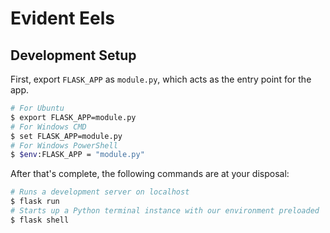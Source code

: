 # Evident Eels

## Development Setup

First, export `FLASK_APP` as `module.py`, which acts as the entry point for the app.

```bash
# For Ubuntu
$ export FLASK_APP=module.py
# For Windows CMD
$ set FLASK_APP=module.py
# For Windows PowerShell
$ $env:FLASK_APP = "module.py"
```

After that's complete, the following commands are at your disposal:

```bash
# Runs a development server on localhost
$ flask run
# Starts up a Python terminal instance with our environment preloaded
$ flask shell
```
